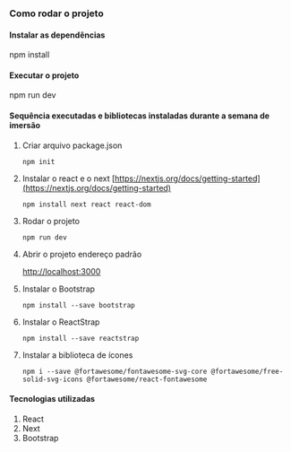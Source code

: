 ### Como rodar o projeto

#### Instalar as dependências 
npm install

#### Executar o projeto
npm run dev

#### Sequência executadas e bibliotecas instaladas durante a semana de imersão

1) Criar arquivo package.json

    `npm init`
    
2) Instalar o react e o next [https://nextjs.org/docs/getting-started](https://nextjs.org/docs/getting-started) 
    
    `npm install next react react-dom`

3) Rodar o projeto
    
    `npm run dev`

4) Abrir o projeto endereço padrão

    [http://localhost:3000](http://localhost:3000) 

5) Instalar o Bootstrap

    `npm install --save bootstrap`

6) Instalar o ReactStrap
    
    `npm install --save reactstrap`
    
7) Instalar a biblioteca de ícones
    
    `npm i --save @fortawesome/fontawesome-svg-core @fortawesome/free-solid-svg-icons @fortawesome/react-fontawesome`


#### Tecnologias utilizadas
1) React
2) Next
3) Bootstrap

